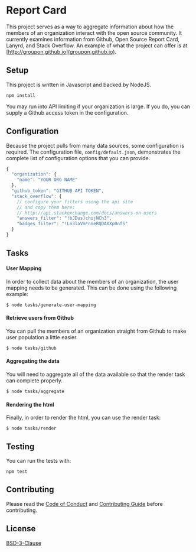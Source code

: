 # Report Card

This project serves as a way to
aggregate information about how the
members of an organization
interact with the open source community.
It currently examines information
from Github, Open Source Report Card, Lanyrd, and Stack Overflow.
An example of what the project can offer
is at [http://groupon.github.io](groupon.github.io).


## Setup

This project is written in Javascript
and backed by NodeJS.

```
npm install
```

You may run into API limiting
if your organization is large.
If you do,
you can supply a Github access token
in the configuration.


## Configuration

Because the project pulls from
many data sources,
some configuration is required.
The configuration file, `config/default.json`,
demonstrates the complete
list of configuration options
that you can provide.

```javascript
{
  "organization": {
    "name": "YOUR ORG NAME"
  },
  "github_token": "GITHUB API TOKEN",
  "stack_overflow": {
    // configure your filters using the api site
    // and copy them here:
    // http://api.stackexchange.com/docs/answers-on-users
    "answers_filter": "!bJDus)chijNCh3",
    "badges_filter": "!Ln3laVm*nneRQDAXXp0nfS"
  }
}
```


## Tasks

#### User Mapping

In order to collect data about
the members of an organization,
the user mapping needs to be generated.
This can be done using the
following example:

```
$ node tasks/generate-user-mapping
```

#### Retrieve users from Github

You can pull the members of an organization
straight from Github to make user population
a little easier.

```
$ node tasks/github
```

#### Aggregating the data

You will need to aggregate all of the data available
so that the render task can complete properly.

```
$ node tasks/aggregate
```

#### Rendering the html

Finally, in order to render the html,
you can use the render task:

```
$ node tasks/render
```

## Testing

You can run the tests with:

```
npm test
```

## Contributing

Please read the
[Code of Conduct](CODE_OF_CONDUCT.md)
and
[Contributing Guide](CONTRIBUTING.md)
before contributing.

## License

[BSD-3-Clause](LICENSE)

